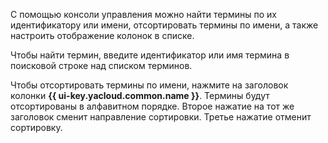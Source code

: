 С помощью консоли управления можно найти термины по их идентификатору или имени, отсортировать термины по имени, а также настроить отображение колонок в списке.

Чтобы найти термин, введите идентификатор или имя термина в поисковой строке над списком терминов.

Чтобы отсортировать термины по имени, нажмите на заголовок колонки **{{ ui-key.yacloud.common.name }}**. Термины будут отсортированы в алфавитном порядке. Второе нажатие на тот же заголовок сменит направление сортировки. Третье нажатие отменит сортировку.
